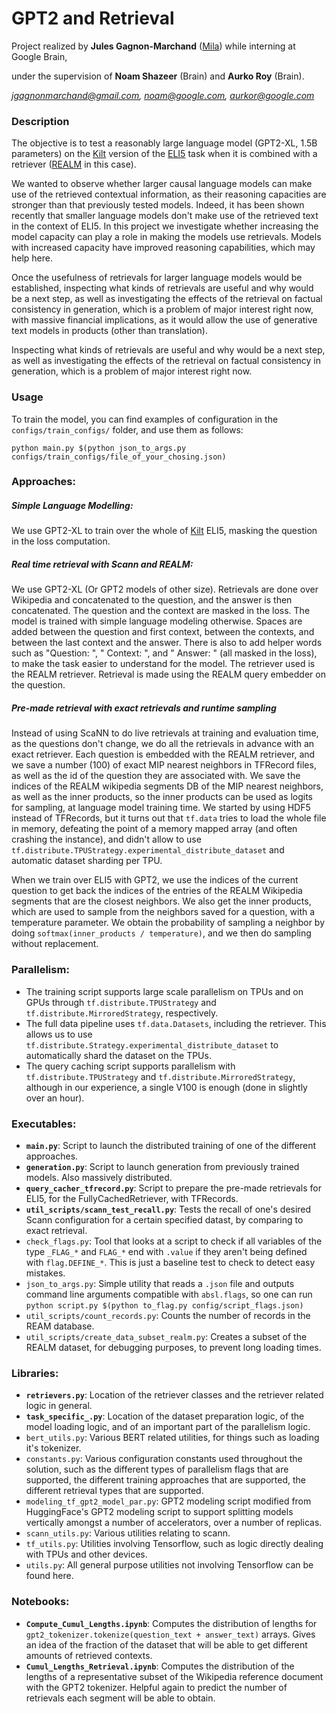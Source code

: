 
# GPT2 and Retrieval
Project realized by **Jules Gagnon-Marchand** ([Mila](mila.quebec)) while interning at Google Brain,

under the supervision of **Noam Shazeer** (Brain) and **Aurko Roy** (Brain).

*[jgagnonmarchand@gmail.com](jgagnonmarchand@gmail.com), [noam@google.com](noam@google.com), [aurkor@google.com](aurkor@google.com)*


### Description
The objective is to test a reasonably large language model 
(GPT2-XL, 1.5B parameters) on the [Kilt](https://ai.facebook.com/tools/kilt/) 
version of the [ELI5](https://www.aclweb.org/anthology/P19-1346/) task when it is
combined with a retriever ([REALM](https://arxiv.org/abs/2002.08909) in this case). 


We wanted to observe whether larger causal language models can make use of the 
retrieved contextual information, as their reasoning capacities are stronger than that 
previously tested models. Indeed, it has been shown recently that smaller 
language models don't make use of the retrieved text in the context of ELI5. 
In this project we investigate whether increasing the model capacity can play a 
role in making the models use retrievals. Models with increased capacity have 
improved reasoning capabilities, which may help here.

Once the usefulness of retrievals for larger language models would be established, 
inspecting what kinds of retrievals are useful and why would be a next step, as 
well as investigating the effects of the retrieval on factual consistency in 
generation, which is a problem of major interest right now, with massive 
financial implications, as it would allow the use of generative text models in 
products (other than translation).


Inspecting what kinds of retrievals are useful and why would be a next step, as 
well as investigating the effects of the retrieval on factual consistency in 
generation, which is a problem of major interest right now.


### Usage
To train the model, you can find examples of configuration in the `configs/train_configs/` folder, 
and use them as follows:

```
python main.py $(python json_to_args.py configs/train_configs/file_of_your_chosing.json)
```


### Approaches:
##### Simple Language Modelling:
We use GPT2-XL to train over the whole of [Kilt](https://ai.facebook.com/tools/kilt/) 
ELI5, masking the question in the loss computation.

##### Real time retrieval with Scann and REALM:
We use GPT2-XL (Or GPT2 models of other size). Retrievals are done over 
Wikipedia and concatenated to the question, and the answer is then concatenated. 
The question and the context are masked in the loss. The model is trained with 
simple language modeling otherwise. Spaces are added between the question and
first context, between the contexts, and between the last context and the 
answer. There is also to add helper words such as "Question: ", " Context: ",
and " Answer: " (all masked in the loss), to make the task easier to understand
for the model. The retriever used is the REALM retriever. Retrieval is made 
using the REALM query embedder on the question.

##### Pre-made retrieval with exact retrievals and runtime sampling
Instead of using ScaNN to do live retrievals at training and evaluation time,
as the questions don't change, we do all the retrievals in advance with an 
exact retriever. Each question is embedded with the REALM retriever, and 
we save a number (100) of exact MIP nearest neighbors in TFRecord files, as well
as the id of the question they are associated with. We save the indices 
of the REALM wikipedia segments DB of the MIP nearest neighbors, as well as the 
inner products, so the inner products can be used as logits for sampling, at
language model training time. We started by using HDF5 instead of TFRecords,
but it turns out that `tf.data` tries to load the whole file in memory,
defeating the point of a memory mapped array (and often crashing the instance),
and didn't allow to use `tf.distribute.TPUStrategy.experimental_distribute_dataset`
and automatic dataset sharding per TPU. 

When we train over ELI5 with GPT2, we use the indices of the current question
to get back the indices of the entries of the REALM Wikipedia segments that are
the closest neighbors. We also get the inner products, which are used to 
sample from the neighbors saved for a question, with a temperature parameter.
We obtain the probability of sampling a neighbor by doing 
`softmax(inner_products / temperature)`, and we then do sampling without 
replacement.


### Parallelism:
- The training script supports large scale parallelism on TPUs and on 
GPUs through `tf.distribute.TPUStrategy` and `tf.distribute.MirroredStrategy`,
respectively.
- The full data pipeline uses `tf.data.Datasets`, including the retriever.
This allows us to use `tf.distribute.Strategy.experimental_distribute_dataset` 
to automatically shard the dataset on the TPUs. 
- The query caching script supports parallelism with 
`tf.distribute.TPUStrategy` and `tf.distribute.MirroredStrategy`, although in 
our experience, a single V100 is enough (done in slightly over an hour). 


### Executables:
- **`main.py`**: Script to launch the distributed training of one of the different approaches.
- **`generation.py`**: Script to launch generation from previously trained models. Also massively distributed.
- **`query_cacher_tfrecord.py`**: Script to prepare the pre-made retrievals for ELI5, 
for the FullyCachedRetriever, with TFRecords.
- **`util_scripts/scann_test_recall.py`**: Tests the recall of one's desired Scann configuration
for a certain specified datast, by comparing to exact retrieval.
- `check_flags.py`: Tool that looks at a script to check if
all variables of the type `_FLAG_*` and `FLAG_*` end with 
`.value` if they aren't being defined with `flag.DEFINE_*`. 
This is just a baseline test to check to detect easy mistakes.
- `json_to_args.py`: Simple utility that reads a `.json` file and outputs command 
line arguments compatible with `absl.flags`, so one can run 
`python script.py $(python to_flag.py config/script_flags.json)`
- `util_scripts/count_records.py`: Counts the number of records in the REAM
database.
- `util_scripts/create_data_subset_realm.py`: Creates a subset of the REALM 
dataset, for debugging purposes, to prevent long loading times.

### Libraries:
 - **`retrievers.py`**: Location of the retriever classes and the retriever
 related logic in general.
 - **`task_specific_.py`**: Location of the dataset preparation logic,
 of the model loading logic, and of an important part of the parallelism logic.
 - `bert_utils.py`: Various BERT related utilities, for things such as loading 
 it's tokenizer.
 - `constants.py`: Various configuration constants used throughout the solution,
 such as the different types of parallelism flags that are supported, the
 different training approaches that are supported, the different retrieval types
 that are supported.
 - `modeling_tf_gpt2_model_par.py`: GPT2 modeling script modified from 
 HuggingFace's GPT2 modeling script to support splitting models vertically 
 amongst a number of accelerators, over a number of replicas.
 - `scann_utils.py`: Various utilities relating to scann.
 - `tf_utils.py`: Utilities involving Tensorflow, such as logic directly dealing
 with TPUs and other devices.
 - `utils.py`: All general purpose utilities not involving Tensorflow can be 
 found here.
 
### Notebooks:
- **`Compute_Cumul_Lengths.ipynb`**: 
Computes the distribution of lengths for 
`gpt2_tokenizer.tokenize(question_text + answer_text)` arrays. Gives an idea
of the fraction of the dataset that will be able to get different amounts of 
retrieved contexts.  
- **`Cumul_Lengths_Retrieval.ipynb`**:
Computes the distribution of the lengths of a representative subset of the 
Wikipedia reference document with the GPT2 tokenizer. Helpful again to predict
the number of retrievals each segment will be able to obtain.